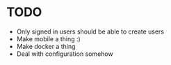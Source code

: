 TODO
====

* Only signed in users should be able to create users
* Make mobile a thing :)
* Make docker a thing
* Deal with configuration somehow
